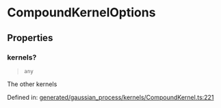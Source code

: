 # CompoundKernelOptions

## Properties

### kernels?

> `any`

The other kernels

Defined in:  [generated/gaussian\_process/kernels/CompoundKernel.ts:221](https://github.com/transitive-bullshit/scikit-learn-ts/blob/b59c1ff/packages/sklearn/src/generated/gaussian_process/kernels/CompoundKernel.ts#L221)
